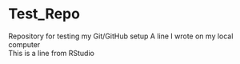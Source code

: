 # Test_Repo
Repository for testing my Git/GitHub setup
A line I wrote on my local computer  
This is a line from RStudio
